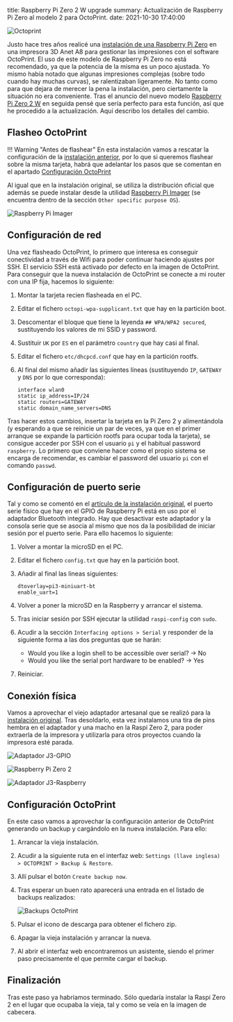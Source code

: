 title: Raspberry Pi Zero 2 W upgrade
summary: Actualización de Raspberry Pi Zero al modelo 2 para OctoPrint.
date: 2021-10-30 17:40:00

![Octoprint](/images/posts/2021-10-30_raspi_zero_2/octoprint.jpg)

Justo hace tres años realicé una [instalación de una Raspberry Pi Zero](/2018-10-20-Octoprint-en-Anet-A8.html) en una impresora 3D Anet A8 para gestionar las impresiones con el software OctoPrint. El uso de este modelo de Raspberry Pi Zero no está recomendado, ya que la potencia de la misma es un poco ajustada. Yo mismo había notado que algunas impresiones complejas (sobre todo cuando hay muchas curvas), se ralentizaban ligeramente. No tanto como para que dejara de merecer la pena la instalación, pero ciertamente la situación no era conveniente. Tras el anuncio del nuevo modelo [Raspberry Pi Zero 2 W](https://www.raspberrypi.com/products/raspberry-pi-zero-2-w/) en seguida pensé que sería perfecto para esta función, así que he procedido a la actualización. Aquí describo los detalles del cambio.

## Flasheo OctoPrint

!!! Warning "Antes de flashear"
    En esta instalación vamos a rescatar la configuración de la [instalación anterior](/2018-10-20-Octoprint-en-Anet-A8.html), por lo que si queremos flashear sobre la misma tarjeta, habrá que adelantar los pasos que se comentan en el apartado [Configuración OctoPrint](#configuracion-octoprint)

Al igual que en la instalación original, se utiliza la distribución oficial que además se puede instalar desde la utilidad [Raspberry Pi Imager](https://www.raspberrypi.com/software/) (se encuentra dentro de la sección `Other specific purpose OS`).

![Raspberry Pi Imager](/images/posts/2021-10-30_raspi_zero_2/raspi-imager.png)

## Configuración de red

Una vez flasheado OctoPrint, lo primero que interesa es conseguir conectividad a través de Wifi para poder continuar haciendo ajustes por SSH. El servicio SSH está activado por defecto en la imagen de OctoPrint. Para conseguir que la nueva instalación de OctoPrint se conecte a mi router con una IP fija, hacemos lo siguiente:

1. Montar la tarjeta recien flasheada en el PC.
2. Editar el fichero `octopi-wpa-supplicant.txt` que hay en la partición boot.
3. Descomentar el bloque que tiene la leyenda `## WPA/WPA2 secured`, sustituyendo los valores de mi SSID y password.
4. Sustituir `UK` por `ES` en el parámetro `country` que hay casi al final.
5. Editar el fichero `etc/dhcpcd.conf` que hay en la partición rootfs.
6. Al final del mismo añadir las siguientes líneas (sustituyendo `IP`, `GATEWAY` y `DNS` por lo que corresponda):

    ```
    interface wlan0
    static ip_address=IP/24
    static routers=GATEWAY
    static domain_name_servers=DNS
    ```

Tras hacer estos cambios, insertar la tarjeta en la Pi Zero 2 y alimentándola (y esperando a que se reinicie un par de veces, ya que en el primer arranque se expande la partición rootfs para ocupar toda la tarjeta), se consigue acceder por SSH con el usuario `pi` y el habitual password `raspberry`. Lo primero que conviene hacer como el propio sistema se encarga de recomendar, es cambiar el password del usuario `pi` con el comando `passwd`.

## Configuración de puerto serie

Tal y como se comentó en el [artículo de la instalación original](/2018-10-20-Octoprint-en-Anet-A8.html#desactivacion-de-bt-y-activacion-de-puerto-serie), el puerto serie físico que hay en el GPIO de Raspberry Pi está en uso por el adaptador Bluetooth integrado. Hay que desactivar este adaptador y la consola serie que se asocia al mismo que nos da la posibilidad de iniciar sesión por el puerto serie. Para ello hacemos lo siguiente:

1. Volver a montar la microSD en el PC.
2. Editar el fichero `config.txt` que hay en la partición boot.
3. Añadir al final las lineas siguientes:

    ```
    dtoverlay=pi3-miniuart-bt
    enable_uart=1
    ```

4. Volver a poner la microSD en la Raspberry y arrancar el sistema.
5. Tras iniciar sesión por SSH ejecutar la utilidad `raspi-config` con `sudo`.
6. Acudir a la sección `Interfacing options > Serial` y responder de la siguiente forma a las dos preguntas que se harán:

    * Would you like a login shell to be accessible over serial? -> No
    * Would you like the serial port hardware to be enabled? -> Yes

7. Reiniciar.

## Conexión física

Vamos a aprovechar el viejo adaptador artesanal que se realizó para la [instalación original](/2018-10-20-Octoprint-en-Anet-A8.html#conexion-serie-entre-anet-a8-y-raspberry-pi). Tras desoldarlo, esta vez instalamos una tira de pins hembra en el adaptador y una macho en la Raspi Zero 2, para poder extraerla de la impresora y utilizarla para otros proyectos cuando la impresora esté parada.

![Adaptador J3-GPIO](/images/posts/2021-10-30_raspi_zero_2/octoprint_adaptador.jpg)

![Raspberry Pi Zero 2](/images/posts/2021-10-30_raspi_zero_2/raspberry.jpg)

![Adaptador J3-Raspberry](/images/posts/2021-10-30_raspi_zero_2/octoprint_adaptador_raspberry.jpg)

## Configuración OctoPrint

En este caso vamos a aprovechar la configuración anterior de OctoPrint generando un backup y cargándolo en la nueva instalación. Para ello:

1. Arrancar la vieja instalación.
2. Acudir a la siguiente ruta en el interfaz web: `Settings (llave inglesa) > OCTOPRINT > Backup & Restore`.
3. Allí pulsar el botón `Create backup now`.
4. Tras esperar un buen rato aparecerá una entrada en el listado de backups realizados:

    ![Backups OctoPrint](/images/posts/2021-10-30_raspi_zero_2/backups_octoprint.png)

5. Pulsar el icono de descarga para obtener el fichero zip.
6. Apagar la vieja instalación y arrancar la nueva.
7. Al abrir el interfaz web encontraremos un asistente, siendo el primer paso precisamente el que permite cargar el backup.

## Finalización

Tras este paso ya habríamos terminado. Sólo quedaría instalar la Raspi Zero 2 en el lugar que ocupaba la vieja, tal y como se veía en la imagen de cabecera.
